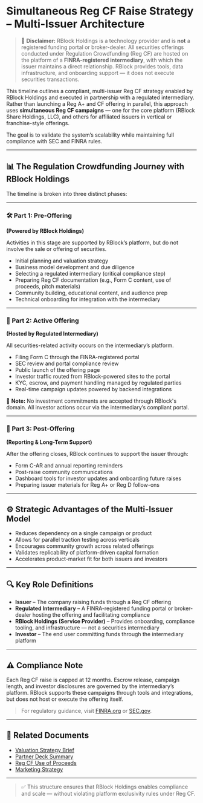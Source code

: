 # Simultaneous Reg CF Raise Strategy – Multi-Issuer Architecture

> 📢 **Disclaimer:** RBlock Holdings is a technology provider and is **not** a registered funding portal or broker-dealer. All securities offerings conducted under Regulation Crowdfunding (Reg CF) are hosted on the platform of a **FINRA-registered intermediary**, with which the issuer maintains a direct relationship. RBlock provides tools, data infrastructure, and onboarding support — it does not execute securities transactions.

This timeline outlines a compliant, multi-issuer Reg CF strategy enabled by RBlock Holdings and executed in partnership with a regulated intermediary. Rather than launching a Reg A+ and CF offering in parallel, this approach uses **simultaneous Reg CF campaigns** — one for the core platform (RBlock Share Holdings, LLC), and others for affiliated issuers in vertical or franchise-style offerings.

The goal is to validate the system’s scalability while maintaining full compliance with SEC and FINRA rules.

---

## 📊 The Regulation Crowdfunding Journey with RBlock Holdings

The timeline is broken into three distinct phases:

---

### 🛠️ Part 1: Pre-Offering  
**(Powered by RBlock Holdings)**

Activities in this stage are supported by RBlock’s platform, but do not involve the sale or offering of securities.

- Initial planning and valuation strategy
- Business model development and due diligence
- Selecting a regulated intermediary (critical compliance step)
- Preparing Reg CF documentation (e.g., Form C content, use of proceeds, pitch materials)
- Community building, educational content, and audience prep
- Technical onboarding for integration with the intermediary

---

### 📢 Part 2: Active Offering  
**(Hosted by Regulated Intermediary)**

All securities-related activity occurs on the intermediary’s platform.

- Filing Form C through the FINRA-registered portal
- SEC review and portal compliance review
- Public launch of the offering page
- Investor traffic routed from RBlock-powered sites to the portal
- KYC, escrow, and payment handling managed by regulated parties
- Real-time campaign updates powered by backend integrations

📝 **Note:** No investment commitments are accepted through RBlock's domain. All investor actions occur via the intermediary’s compliant portal.

---

### 🔄 Part 3: Post-Offering  
**(Reporting & Long-Term Support)**

After the offering closes, RBlock continues to support the issuer through:

- Form C-AR and annual reporting reminders
- Post-raise community communications
- Dashboard tools for investor updates and onboarding future raises
- Preparing issuer materials for Reg A+ or Reg D follow-ons

---

## ⚙️ Strategic Advantages of the Multi-Issuer Model

- Reduces dependency on a single campaign or product
- Allows for parallel traction testing across verticals
- Encourages community growth across related offerings
- Validates replicability of platform-driven capital formation
- Accelerates product-market fit for both issuers and investors

---

## 🔍 Key Role Definitions

- **Issuer** – The company raising funds through a Reg CF offering
- **Regulated Intermediary** – A FINRA-registered funding portal or broker-dealer hosting the offering and facilitating compliance
- **RBlock Holdings (Service Provider)** – Provides onboarding, compliance tooling, and infrastructure — not a securities intermediary
- **Investor** – The end user committing funds through the intermediary platform

---

## ⚠️ Compliance Note

Each Reg CF raise is capped at 12 months. Escrow release, campaign length, and investor disclosures are governed by the intermediary’s platform. RBlock supports these campaigns through tools and integrations, but does not host or execute the offering itself.

> For regulatory guidance, visit [FINRA.org](https://www.finra.org) or [SEC.gov](https://www.sec.gov/smallbusiness/exemptofferings/regcrowdfunding).

---

## 📎 Related Documents

- [Valuation Strategy Brief](../ForPartners/valuation-strategy-brief.md)
- [Partner Deck Summary](../ForPartners/partner-deck.md)
- [Reg CF Use of Proceeds](../ForInvestors/RegCF-use-of-proceeds.md)
- [Marketing Strategy](../ForInvestors/RegCF-marketing-strategy.md)

---

> ✅ This structure ensures that RBlock Holdings enables compliance and scale — without violating platform exclusivity rules under Reg CF.

